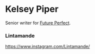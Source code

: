 # Kelsey Piper

Senior writer for [Future Perfect](Future%20Perfect.md).

### Lintamande


https://www.instagram.com/Lintamande/